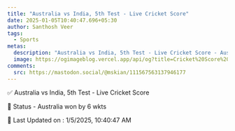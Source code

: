 ```yaml
---
title: "Australia vs India, 5th Test - Live Cricket Score"
date: 2025-01-05T10:40:47.696+05:30
author: Santhosh Veer
tags:
  - Sports
metas:
  description: "Australia vs India, 5th Test - Live Cricket Score - Australia won by 6 wkts"
  image: https://ogimageblog.vercel.app/api/og?title=Cricket%20Score%20%F0%9F%8F%8F
comments:
  src: https://mastodon.social/@mskian/111567563137946177
---
```


✅ Australia vs India, 5th Test - Live Cricket Score

📑 Status - Australia won by 6 wkts

<!--more-->

📝 Last Updated on : 1/5/2025, 10:40:47 AM
